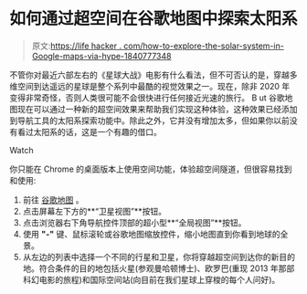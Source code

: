 # 如何通过超空间在谷歌地图中探索太阳系

> 原文:[https://life hacker . com/how-to-explore-the-solar-system-in-Google-maps-via-hype-1840777348](https://lifehacker.com/how-to-explore-the-solar-system-in-google-maps-via-hype-1840777348)

不管你对最近六部左右的《星球大战》电影有什么看法，但不可否认的是，穿越多维空间到达遥远的星球是整个系列中最酷的视觉效果之一。现在，除非 2020 年变得非常奇怪，否则人类很可能不会很快进行任何接近光速的旅行。 B ut 谷歌地图现在可以通过一种新的超空间效果来帮助我们实现这种体验，这种效果已经添加到导航工具的太阳系探索功能中。除此之外，它并没有增加太多，但如果你以前没有看过太阳系的话，这是一个有趣的借口。

Watch

你只能在 Chrome 的桌面版本上使用空间功能，体验超空间隧道，但很容易找到和使用:

1.  前往 [谷歌地图](https://www.google.com/maps) 。
2.  点击屏幕左下方的**“卫星视图”**按钮。
3.  点击浏览器右下角导航控件顶部的超小型**“全局视图”**按钮。
4.  使用 **"-"** 键、鼠标滚轮或谷歌地图缩放控件，缩小地图直到你看到地球的全景。
5.  从左边的列表中选择一个不同的行星和卫星，你将穿越超空间到达你的新目的地。符合条件的目的地包括火星(参观曼哈顿博士)、欧罗巴(重现 2013 年那部科幻电影的旅程)和国际空间站(向目前在我们星球上穿梭的每个人问好)。